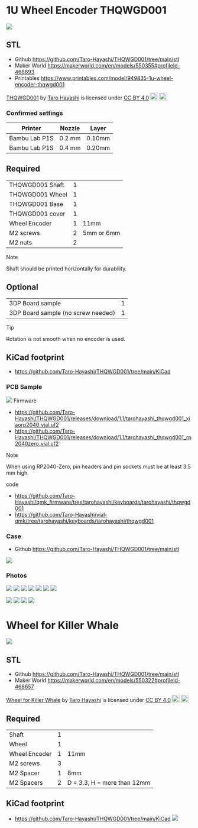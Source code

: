 
# 1U Wheel Encoder THQWGD001

![](img/tq_o.jpg)


## STL
- Github https://github.com/Taro-Hayashi/THQWGD001/tree/main/stl
- Maker World https://makerworld.com/en/models/550355#profileId-468693
- Printables https://www.printables.com/model/949835-1u-wheel-encoder-thqwgd001

<p xmlns:cc="http://creativecommons.org/ns#" xmlns:dct="http://purl.org/dc/terms/"><a property="dct:title" rel="cc:attributionURL" href="https://github.com/Taro-Hayashi/THQWGD001">THQWGD001</a> by <a rel="cc:attributionURL dct:creator" property="cc:attributionName" href="https://x.com/w_vwbw">Taro Hayashi</a> is licensed under <a href="https://creativecommons.org/licenses/by/4.0/?ref=chooser-v1" target="_blank" rel="license noopener noreferrer" style="display:inline-block;">CC BY 4.0<img style="height:22px!important;margin-left:3px;vertical-align:text-bottom;" src="https://mirrors.creativecommons.org/presskit/icons/cc.svg?ref=chooser-v1" alt=""><img style="height:22px!important;margin-left:3px;vertical-align:text-bottom;" src="https://mirrors.creativecommons.org/presskit/icons/by.svg?ref=chooser-v1" alt=""></a></p>



### Confirmed settings

|Printer|Nozzle|Layer|
|-|-|-|
|Bambu Lab P1S|0.2 mm|0.10mm|
|Bambu Lab P1S|0.4 mm|0.20mm|

## Required

||||
|-|-|-|
|THQWGD001 Shaft|1||
|THQWGD001 Wheel|1||
|THQWGD001 Base|1||
|THQWGD001 cover|1||
|Wheel Encoder|1|11mm|
|M2 screws|2|5mm or 6mm|
|M2 nuts|2||


> [!NOTE]
> Shaft should be printed horizontally for durability.

## Optional
|||
|-|-|
|3DP Board sample|1||
|3DP Board sample (no screw needed)|1||

> [!TIP]
> Rotation is not smooth when no encoder is used.

## KiCad footprint
- https://github.com/Taro-Hayashi/THQWGD001/tree/main/KiCad

### PCB Sample
![](img/sample.png)
Firmware
- https://github.com/Taro-Hayashi/THQWGD001/releases/download/1.1/tarohayashi_thqwgd001_xiaorp2040_vial.uf2
- https://github.com/Taro-Hayashi/THQWGD001/releases/download/1.1/tarohayashi_thqwgd001_rp2040zero_vial.uf2

> [!NOTE]
> When using RP2040-Zero, pin headers and pin sockets must be at least 3.5 mm high.

code
- https://github.com/Taro-Hayashi/qmk_firmware/tree/tarohayashi/keyboards/tarohayashi/thqwgd001
- https://github.com/Taro-Hayashi/vial-qmk/tree/tarohayashi/keyboards/tarohayashi/thqwgd001


### Case
- Github https://github.com/Taro-Hayashi/THQWGD001/tree/main/stl
  
![](img/case.jpg)

### Photos
![](img/tq_p.jpg)
![](img/cont.jpg)
![](img/opt.jpg)
![](img/3d.jpg)
![](img/cases.jpg)
![](img/caseb.jpg)
![](img/mcu.jpg)

![](img/x.png)
![](img/y.png)
![](img/z.png)
![](img/h.png)



# Wheel for Killer Whale

![](img/wfkw_o.jpg)


## STL
- Github https://github.com/Taro-Hayashi/THQWGD001/tree/main/stl
- Maker World https://makerworld.com/en/models/550322#profileId-468657

<p xmlns:cc="http://creativecommons.org/ns#" xmlns:dct="http://purl.org/dc/terms/"><a property="dct:title" rel="cc:attributionURL" href="https://github.com/Taro-Hayashi/THQWGD001">Wheel for Killer Whale</a> by <a rel="cc:attributionURL dct:creator" property="cc:attributionName" href="https://x.com/w_vwbw">Taro Hayashi</a> is licensed under <a href="https://creativecommons.org/licenses/by/4.0/?ref=chooser-v1" target="_blank" rel="license noopener noreferrer" style="display:inline-block;">CC BY 4.0<img style="height:22px!important;margin-left:3px;vertical-align:text-bottom;" src="https://mirrors.creativecommons.org/presskit/icons/cc.svg?ref=chooser-v1" alt=""><img style="height:22px!important;margin-left:3px;vertical-align:text-bottom;" src="https://mirrors.creativecommons.org/presskit/icons/by.svg?ref=chooser-v1" alt=""></a></p>


## Required
||||
|-|-|-|
|Shaft|1||
|Wheel|1||
|Wheel Encoder|1|11mm|
|M2 screws|3|
|M2 Spacer|1|8mm|
|M2 Spacers|2|D = 3.3, H = more than 12mm|

## KiCad footprint
- https://github.com/Taro-Hayashi/THQWGD001/tree/main/KiCad
![](img/wfkw_p.jpg)
